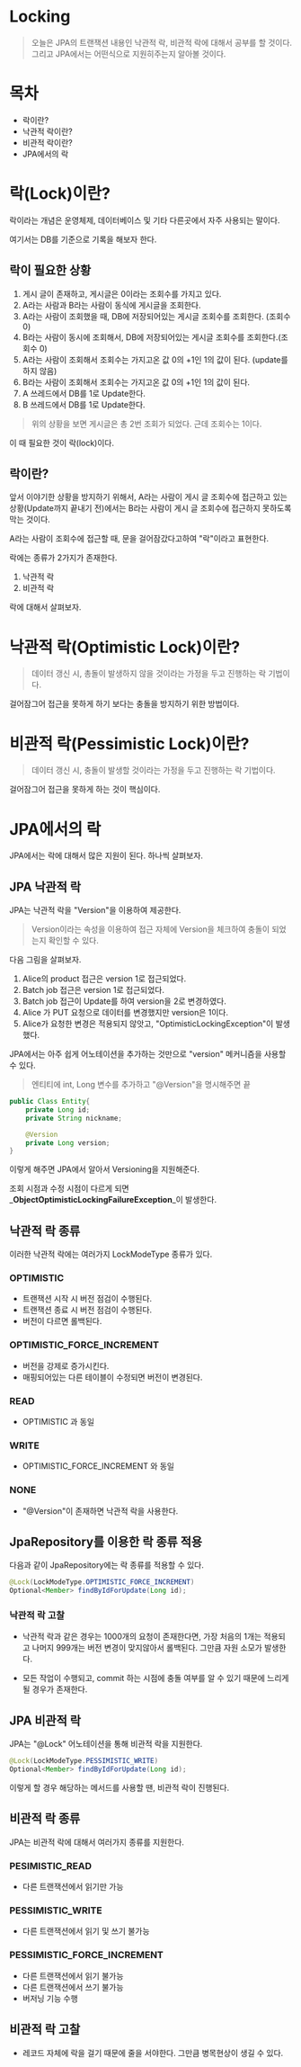 # Locking

> 오늘은 JPA의 트랜잭션 내용인 낙관적 락, 비관적 락에 대해서 공부를 할 것이다. 그리고 JPA에서는 어떤식으로 지원히주는지 알아볼 것이다.

# 목차

* 락이란?
* 낙관적 락이란?
* 비관적 락이란?
* JPA에서의 락

# 락(Lock)이란?
락이라는 개념은 운영체제, 데이터베이스 및 기타 다른곳에서 자주 사용되는 말이다.

여기서는 DB를 기준으로 기록을 해보자 한다.

## 락이 필요한 상황

1. 게시 글이 존재하고, 게시글은 0이라는 조회수를 가지고 있다.
2. A라는 사람과 B라는 사람이 동식에 게시글을 조회한다.
3. A라는 사람이 조회했을 때, DB에 저장되어있는 게시글 조회수를 조회한다. (조회수 0)
4. B라는 사람이 동시에 조회해서, DB에 저장되어있는 게시글 조회수를 조회한다.(조회수 0)
5. A라는 사람이 조회해서 조회수는 가지고온 값 0의 +1인 1의 값이 된다. (update를 하지 않음)
6. B라는 사람이 조회해서 조회수는 가지고온 값 0의 +1인 1의 값이 된다.
7. A 쓰레드에서 DB를 1로 Update한다.
8. B 쓰레드에서 DB를 1로 Update한다.

> 위의 상황을 보면 게시글은 총 2번 조회가 되었다. 근데 조회수는 1이다.

이 때 필요한 것이 락(lock)이다.

## 락이란?
앞서 이야기한 상황을 방지하기 위해서, A라는 사람이 게시 글 조회수에 접근하고 있는 상황(Update까지 끝내기 전)에서는 B라는 사람이 게시 글 조회수에 접근하지 못하도록 막는 것이다.

A라는 사람이 조회수에 접근할 때, 문을 걸어잠갔다고하여 "락"이라고 표현한다.

락에는 종류가 2가지가 존재한다.

1. 낙관적 락
2. 비관적 락

락에 대해서 살펴보자.

# 낙관적 락(Optimistic Lock)이란?
> 데이터 갱신 시, 총돌이 발생하지 않을 것이라는 가정을 두고 진행하는 락 기법이다.

걸어잠그어 접근을 못하게 하기 보다는 충돌을 방지하기 위한 방법이다.

# 비관적 락(Pessimistic Lock)이란?
> 데이터 갱신 시, 충돌이 발생할 것이라는 가정을 두고 진행하는 락 기법이다.

걸어잠그어 접근을 못하게 하는 것이 핵심이다.

# JPA에서의 락
JPA에서는 락에 대해서 많은 지원이 된다. 하나씩 살펴보자.

## JPA 낙관적 락
JPA는 낙관적 락을 "Version"을 이용하여 제공한다.

> Version이라는 속성을 이용하여 접근 자체에 Version을 체크하여 충돌이 되었는지 확인할 수 있다.

다음 그림을 살펴보자.

1. Alice의 product 접근은 version 1로 접근되었다.
2. Batch job 접근은 version 1로 접근되었다.
3. Batch job 접근이 Update를 하여 version을 2로 변경하였다.
4. Alice 가 PUT 요청으로 데이터를 변경했지만 version은 1이다.
5. Alice가 요청한 변경은 적용되지 않앗고, "OptimisticLockingException"이 발생했다.

JPA에서는 아주 쉽게 어노테이션을 추가하는 것만으로 "version" 메커니즘을 사용할 수 있다.

> 엔티티에 int, Long 변수를 추가하고 "@Version"을 명시해주면 끝

```java
public Class Entity{
    private Long id;
    private String nickname;

    @Version
    private Long version;
}
```
이렇게 해주면 JPA에서 알아서 Versioning을 지원해준다.

조회 시점과 수정 시점이 다르게 되면 _**ObjectOptimisticLockingFailureException**_이 발생한다.

## 낙관적 락 종류
이러한 낙관적 락에는 여러가지 LockModeType 종류가 있다.

### OPTIMISTIC

* 트랜잭션 시작 시 버전 점검이 수행된다.
* 트랜잭션 종료 시 버전 점검이 수행된다.
* 버전이 다르면 롤백된다.

### OPTIMISTIC_FORCE_INCREMENT
* 버전을 강제로 증가시킨다.
* 매핑되어있는 다른 테이블이 수정되면 버전이 변경된다.

### READ
* OPTIMISTIC 과 동일

### WRITE
* OPTIMISTIC_FORCE_INCREMENT 와 동일

### NONE
* "@Version"이 존재하면 낙관적 락을 사용한다.

## JpaRepository를 이용한 락 종류 적용
다음과 같이 JpaRepository에는 락 종류를 적용할 수 있다.

```java
@Lock(LockModeType.OPTIMISTIC_FORCE_INCREMENT)
Optional<Member> findByIdForUpdate(Long id);
```

### 낙관적 락 고찰

* 낙관적 락과 같은 경우는 1000개의 요청이 존재한다면, 가장 처음의 1개는 적용되고 나머지 999개는 버전 변경이 맞지않아서 롤백된다. 그만큼 자원 소모가 발생한다.

* 모든 작업이 수행되고, commit 하는 시점에 충돌 여부를 알 수 있기 때문에 느리게 될 경우가 존재한다.

## JPA 비관적 락
JPA는 "@Lock" 어노테이션을 통해 비관적 락을 지원한다.

```java
@Lock(LockModeType.PESSIMISTIC_WRITE)
Optional<Member> findByIdForUpdate(Long id);
```

이렇게 할 경우 해당하는 메서드를 사용할 땐, 비관적 락이 진행된다.

## 비관적 락 종류

JPA는 비관적 락에 대해서 여러가지 종류를 지원한다.

### PESIMISTIC_READ
* 다른 트랜잭션에서 읽기만 가능

### PESSIMISTIC_WRITE
* 다른 트랜잭션에서 읽기 및 쓰기 불가능

### PESSIMISTIC_FORCE_INCREMENT
* 다른 트랜잭션에서 읽기 불가능
* 다른 트랜잭션에서 쓰기 불가능
* 버저닝 기능 수행

## 비관적 락 고찰

* 레코드 자체에 락을 걸기 때문에 줄을 서야한다. 그만큼 병목현상이 생길 수 있다.




